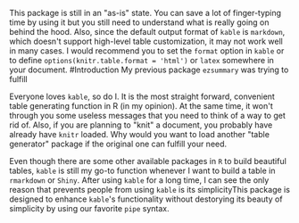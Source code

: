 <!-- README.md is generated from README.Rmd. Please edit that file -->
This package is still in an "as-is" state. You can save a lot of finger-typing time by using it but you still need to understand what is really going on behind the hood. Also, since the default output format of `kable` is `markdown`, which doesn't support high-level table customization, it may not work well in many cases. I would recommend you to set the `format` option in `kable` or to define `options(knitr.table.format = 'html')` or `latex` somewhere in your document. \#Introduction My previous package `ezsummary` was trying to fulfill

Everyone loves `kable`, so do I. It is the most straight forward, convenient table generating function in R (in my opinion). At the same time, it won't through you some useless messages that you need to think of a way to get rid of. Also, if you are planning to "knit" a document, you probably have already have `knitr` loaded. Why would you want to load another "table generator" package if the original one can fulfill your need.

Even though there are some other available packages in `R` to build beautiful tables, `kable` is still my go-to function whenever I want to build a table in `rmarkdown` or `Shiny`. After using `kable` for a long time, I can see the only reason that prevents people from using `kable` is its simplicityThis package is designed to enhance `kable`'s functionality without destorying its beauty of simplicity by using our favorite `pipe` syntax.

